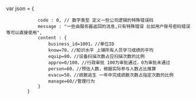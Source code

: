 var json = {

                code : 0, // 数字类型 定义一些公司逻辑的特殊错误码
                message : "一些由服务器返回的消息,只有特殊错误 比如用户账号密码错误等可以直接使用",
                content : {
                    business_id=1001，//单位ID
                    know=70，//知识水平 上铺所有人员学习成绩的平均
                    equip=80，//设备扫描次数占应扫描次数的比例
                    appro=0/100，//行政审批 100为审批通过，0为审批未通过
                    person=60，//预估人数，根据实际参与人数占比推算
                    evacu=50，//疏散逃生 一年中完成疏散次数占指定次数的比例
                    manage=60//管理行为 
                }
            }

